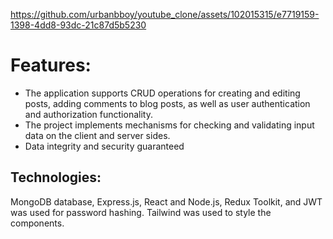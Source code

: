https://github.com/urbanbboy/youtube_clone/assets/102015315/e7719159-1398-4dd8-93dc-21c87d5b5230

# Features:

* The application supports CRUD operations for creating and editing posts,
adding comments to blog posts, as well as user authentication and authorization functionality.
* The project implements mechanisms for checking and validating input data on the client and server sides.
* Data integrity and security guaranteed

## Technologies: 
MongoDB database, Express.js, React and Node.js, Redux Toolkit, and JWT was used for password
hashing. Tailwind was used to style the components.

